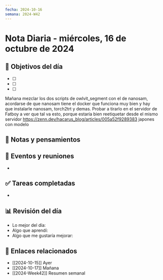 ```yaml
---
fecha: 2024-10-16
semana: 2024-W42
---
```

# Nota Diaria - miércoles, 16 de octubre de 2024


## 🎯 Objetivos del día
- [ ] 
- [ ] 
- [ ] 
Mañana mezclar los dos scripts de owlvit_segment con el de nanosam, acordarse de que nanosam tiene el docker que funciona muy bien y hay que instalarle nanosam, torch2trt y demas.
Probar a tirarlo en el servidor de Fatboy a ver que tal va esto, porque estaría bien reetiquetar desde el mismo servidor
https://zenn.dev/hacarus_blog/articles/005a52f9289383 japones con modelo
## 📝 Notas y pensamientos

## 📅 Eventos y reuniones
- 

## ✅ Tareas completadas
- 

## 📊 Revisión del día
- Lo mejor del día:
- Algo que aprendí:
- Algo que me gustaría mejorar:

## 🔗 Enlaces relacionados
- [[2024-10-15]] Ayer
- [[2024-10-17]] Mañana
- [[2024-Week42]] Resumen semanal